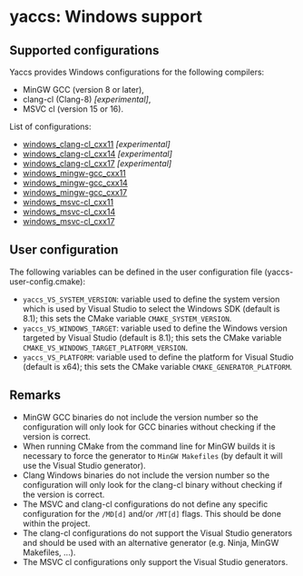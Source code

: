 # yaccs: Windows support #



## Supported configurations ##
Yaccs provides Windows configurations for the following compilers:

* MinGW GCC (version 8 or later),
* clang-cl (Clang-8) *[experimental]*,
* MSVC cl (version 15 or 16).

List of configurations:

* [windows_clang-cl_cxx11](../windows_clang-cl_cxx11.cmake) *[experimental]*
* [windows_clang-cl_cxx14](../windows_clang-cl_cxx14.cmake) *[experimental]*
* [windows_clang-cl_cxx17](../windows_clang-cl_cxx17.cmake) *[experimental]*
* [windows_mingw-gcc_cxx11](../windows_mingw-gcc_cxx11.cmake)
* [windows_mingw-gcc_cxx14](../windows_mingw-gcc_cxx14.cmake)
* [windows_mingw-gcc_cxx17](../windows_mingw-gcc_cxx17.cmake)
* [windows_msvc-cl_cxx11](../windows_msvc-cl_cxx11.cmake)
* [windows_msvc-cl_cxx14](../windows_msvc-cl_cxx14.cmake)
* [windows_msvc-cl_cxx17](../windows_msvc-cl_cxx17.cmake)


## User configuration ##
The following variables can be defined in the user configuration file (yaccs-user-config.cmake):

* `yaccs_VS_SYSTEM_VERSION`: variable used to define the system version which is used by Visual Studio to select the Windows SDK  (default is 8.1); this sets the CMake variable `CMAKE_SYSTEM_VERSION`.
* `yaccs_VS_WINDOWS_TARGET`: variable used to define the Windows version targeted by Visual Studio (default is 8.1); this sets the CMake variable `CMAKE_VS_WINDOWS_TARGET_PLATFORM_VERSION`.
* `yaccs_VS_PLATFORM`: variable used to define the platform for Visual Studio (default is x64); this sets the CMake variable `CMAKE_GENERATOR_PLATFORM`.


## Remarks ##
* MinGW GCC binaries do not include the version number so the configuration will only look for GCC binaries without checking if the version is correct.
* When running CMake from the command line for MinGW builds it is necessary to force the generator to `MinGW Makefiles` (by default it will use the Visual Studio generator).
* Clang Windows binaries do not include the version number so the configuration will only look for the clang-cl binary without checking if the version is correct.
* The MSVC and clang-cl configurations do not define any specific configuration for the `/MD[d]` and/or `/MT[d]` flags. This should be done within the project.
* The clang-cl configurations do not support the Visual Studio generators and should be used with an alternative generator (e.g. Ninja, MinGW Makefiles, ...).
* The MSVC cl configurations only support the Visual Studio generators.
